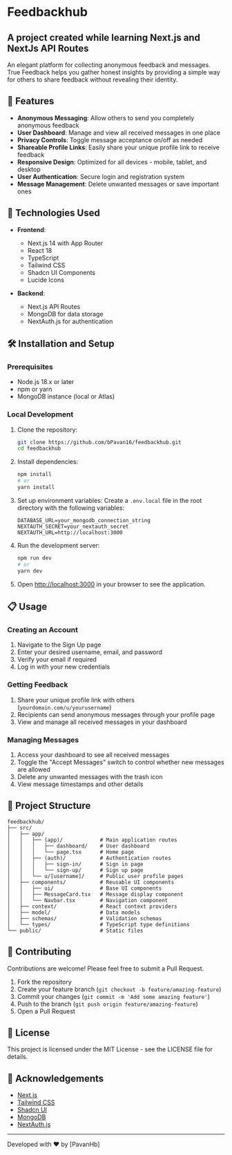 # Feedbackhub

## A project created while learning Next.js and NextJs API Routes

An elegant platform for collecting anonymous feedback and messages. True Feedback helps you gather honest insights by providing a simple way for others to share feedback without revealing their identity.


## 🌟 Features

- **Anonymous Messaging**: Allow others to send you completely anonymous feedback
- **User Dashboard**: Manage and view all received messages in one place
- **Privacy Controls**: Toggle message acceptance on/off as needed
- **Shareable Profile Links**: Easily share your unique profile link to receive feedback
- **Responsive Design**: Optimized for all devices - mobile, tablet, and desktop
- **User Authentication**: Secure login and registration system
- **Message Management**: Delete unwanted messages or save important ones

## 🚀 Technologies Used

- **Frontend**: 
  - Next.js 14 with App Router
  - React 18
  - TypeScript
  - Tailwind CSS
  - Shadcn UI Components
  - Lucide Icons

- **Backend**: 
  - Next.js API Routes
  - MongoDB for data storage
  - NextAuth.js for authentication

## 🛠️ Installation and Setup

### Prerequisites

- Node.js 18.x or later
- npm or yarn
- MongoDB instance (local or Atlas)

### Local Development

1. Clone the repository:
   ```bash
   git clone https://github.com/bPavan16/feedbackhub.git
   cd feedbackhub
   ```

2. Install dependencies:
   ```bash
   npm install
   # or
   yarn install
   ```

3. Set up environment variables:
   Create a `.env.local` file in the root directory with the following variables:
   ```
   DATABASE_URL=your_mongodb_connection_string
   NEXTAUTH_SECRET=your_nextauth_secret
   NEXTAUTH_URL=http://localhost:3000
   ```

4. Run the development server:
   ```bash
   npm run dev
   # or
   yarn dev
   ```

5. Open [http://localhost:3000](http://localhost:3000) in your browser to see the application.

## 📋 Usage

### Creating an Account

1. Navigate to the Sign Up page
2. Enter your desired username, email, and password
3. Verify your email if required
4. Log in with your new credentials

### Getting Feedback

1. Share your unique profile link with others (`yourdomain.com/u/yourusername`)
2. Recipients can send anonymous messages through your profile page
3. View and manage all received messages in your dashboard

### Managing Messages

1. Access your dashboard to see all received messages
2. Toggle the "Accept Messages" switch to control whether new messages are allowed
3. Delete any unwanted messages with the trash icon
4. View message timestamps and other details

## 📁 Project Structure

```
feedbackhub/
├── src/
│   ├── app/
│   │   ├── (app)/            # Main application routes
│   │   │   ├── dashboard/    # User dashboard
│   │   │   └── page.tsx      # Home page
│   │   ├── (auth)/           # Authentication routes
│   │   │   ├── sign-in/      # Sign in page
│   │   │   └── sign-up/      # Sign up page
│   │   └── u/[username]/     # Public user profile pages
│   ├── components/           # Reusable UI components
│   │   ├── ui/               # Base UI components
│   │   ├── MessageCard.tsx   # Message display component
│   │   └── Navbar.tsx        # Navigation component
│   ├── context/              # React context providers
│   ├── model/                # Data models
│   ├── schemas/              # Validation schemas
│   └── types/                # TypeScript type definitions
└── public/                   # Static files
```

## 🤝 Contributing

Contributions are welcome! Please feel free to submit a Pull Request.

1. Fork the repository
2. Create your feature branch (`git checkout -b feature/amazing-feature`)
3. Commit your changes (`git commit -m 'Add some amazing feature'`)
4. Push to the branch (`git push origin feature/amazing-feature`)
5. Open a Pull Request

## 📄 License

This project is licensed under the MIT License - see the LICENSE file for details.

## 🙏 Acknowledgements

- [Next.js](https://nextjs.org/)
- [Tailwind CSS](https://tailwindcss.com/)
- [Shadcn UI](https://ui.shadcn.com/)
- [MongoDB](https://www.mongodb.com/)
- [NextAuth.js](https://next-auth.js.org/)

---

Developed with ❤️ by [PavanHb]
